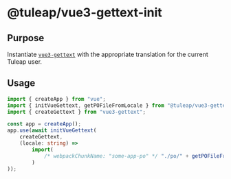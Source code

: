 # @tuleap/vue3-gettext-init

## Purpose

Instantiate [`vue3-gettext`](https://github.com/jshmrtn/vue3-gettext) with the appropriate translation for the current
Tuleap user.

## Usage

```ts
import { createApp } from "vue";
import { initVueGettext, getPOFileFromLocale } from "@tuleap/vue3-gettext-init";
import { createGettext } from "vue3-gettext";

const app = createApp();
app.use(await initVueGettext(
    createGettext,
    (locale: string) =>
        import(
            /* webpackChunkName: "some-app-po" */ "./po/" + getPOFileFromLocale(locale)
        )
));
```
